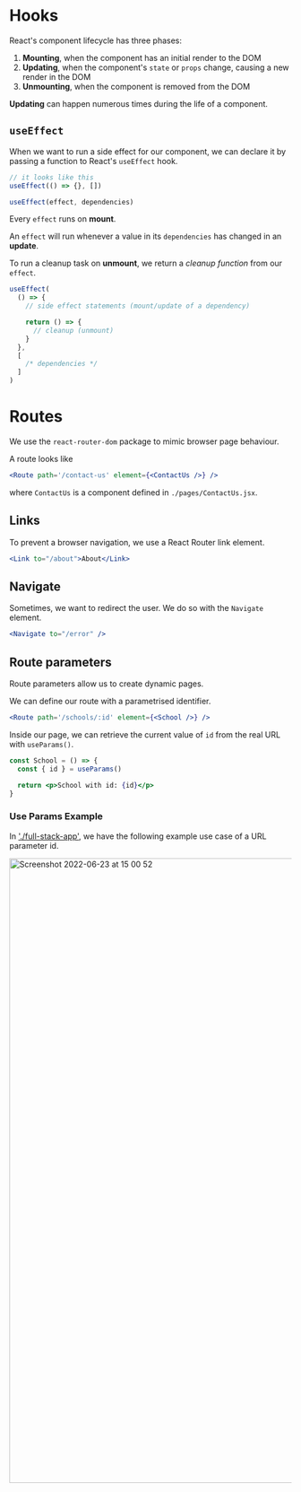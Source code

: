 # Hooks

React's component lifecycle has three phases:

1. **Mounting**, when the component has an initial render to the DOM
2. **Updating**, when the component's `state` or `props` change, causing a new render in the DOM
3. **Unmounting**, when the component is removed from the DOM

**Updating** can happen numerous times during the life of a component.

## `useEffect`

When we want to run a side effect for our component, we can declare it by passing a function to React's `useEffect` hook.

```jsx
// it looks like this
useEffect(() => {}, [])

useEffect(effect, dependencies)
```

Every `effect` runs on **mount**.

An `effect` will run whenever a value in its `dependencies` has changed in an **update**.

To run a cleanup task on **unmount**, we return a _cleanup function_ from our `effect`.

```jsx
useEffect(
  () => {
    // side effect statements (mount/update of a dependency)

    return () => {
      // cleanup (unmount)
    }
  },
  [
    /* dependencies */
  ]
)
```

# Routes

We use the `react-router-dom` package to mimic browser page behaviour.

A route looks like

```jsx
<Route path='/contact-us' element={<ContactUs />} />
```

where `ContactUs` is a component defined in `./pages/ContactUs.jsx`.

## Links

To prevent a browser navigation, we use a React Router link element.

```jsx
<Link to="/about">About</Link>
```

## Navigate

Sometimes, we want to redirect the user. We do so with the `Navigate` element.

```jsx
<Navigate to="/error" />
```

## Route parameters

Route parameters allow us to create dynamic pages.

We can define our route with a parametrised identifier.

```jsx
<Route path='/schools/:id' element={<School />} />
```

Inside our page, we can retrieve the current value of `id` from the real URL with `useParams()`.

```jsx
const School = () => {
  const { id } = useParams()

  return <p>School with id: {id}</p>
}
```

### Use Params Example

In ['./full-stack-app'](./full-stack-app), we have the following example use case of a URL parameter id.

<img width="1114" alt="Screenshot 2022-06-23 at 15 00 52" src="https://user-images.githubusercontent.com/7150842/175308049-1916a754-6a17-4139-b851-2d41242daa0b.png">

